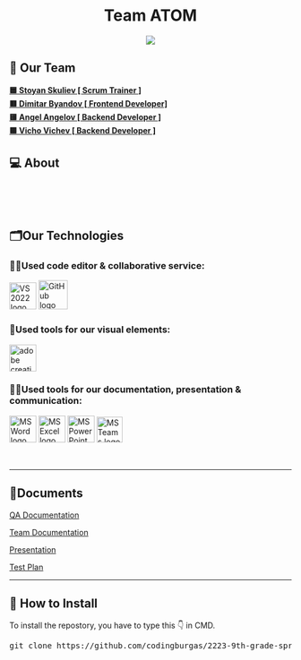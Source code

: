 <h1 align="center">Team ATOM</h1>

<p align="center">
    <img src ="docs/banner.png"/>
</p>

## 🧒 Our Team

<b>
<a href = “https://github.com/1> 🟦 Stoyan Skuliev [ Scrum Trainer ] </a><br>
<a href=“https://github.com/”> 🟥 Dimitar Byandov [ Frontend Developer] </a><br>
<a href=“https://github.com/”> 🟨 Angel Angelov [ Backend Developer ] </a><br>
<a href=“https://github.com/”> 🟩 Vicho Vichev [ Backend Developer ] </a><br>
</b>

## 💻 About

<br>
<b><p align="center"></p></b>
<br>

## 🗂️Our Technologies

### 👨‍💻Used code editor & collaborative service:

<p align="left">
    <a href="https://visualstudio.microsoft.com/vs/"><img src="https://sparkcdnwus2.azureedge.net/sparkimageassets/XP8CDJNZKFM06W-0c5249f8-b473-4f41-aea6-45b4bfb64a9a" alt="VS 2022 logo" width=48px /></a>
    <a href="https://github.com/"><img src="https://img.icons8.com/nolan/344/github.png" alt="GitHub logo" width=52px /></a>
</p>

### 🔨Used tools for our visual elements:

<p align="left">
    <a href="https://www.adobe.com/creativecloud.html"><img src="https://www.adobe.com/content/dam/shared/images/product-icons/svg/creative-cloud.svg" alt="adobe creative cloud" width=48px /></a>
</p>

### 🔨📄Used tools for our documentation, presentation & communication:

<p align="left">
    <a href="https://www.microsoft.com/en-ww/microsoft-365/word"><img src="https://img.icons8.com/color/344/ms-word.png" alt="MS Word logo" width=48px /></a>
    <a href="https://www.microsoft.com/en-ww/microsoft-365/excel"><img src="https://img.icons8.com/color/344/ms-excel.png" alt="MS Excel logo" width=48px /></a>
    <a href="https://www.microsoft.com/en-ww/microsoft-365/powerpoint"><img src="https://img.icons8.com/color/344/ms-powerpoint.png" alt="MS PowerPoint logo" width=48px /></a>
    <a href="https://www.microsoft.com/en/microsoft-teams/group-chat-software"><img src="https://img.icons8.com/color/344/microsoft-teams.png" alt = "MS Teams logo" width=46px /></a>
</p>

<br>
<hr>

## 📄Documents

<a href="">QA Documentation </a>

<a href="">Team Documentation </a>

<a href="">Presentation </a>

<a href="">Test Plan </a>

<hr>

## 📩 How to Install

<p>To install the repostory, you have to type this 👇 in CMD.
<pre>git clone https://github.com/codingburgas/2223-9th-grade-sprint-math-games-mathsolvers.git</pre>
